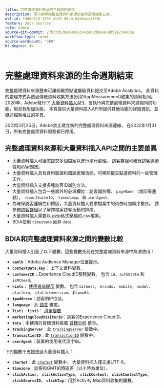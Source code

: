 ```yaml
---
title: 完整處理資料來源的生命週期結束
description: 深入瞭解完整處理資料來源的生命週期結束公告。
exl-id: 7dd6d518-156f-4bf5-86cb-04d0acc8ff0c
feature: Data Sources
role: Admin
source-git-commit: 27bcbd638848650c842ad8d8aaa7ab59e27e900e
workflow-type: tm+mt
source-wordcount: '369'
ht-degree: 4%

---
```


# 完整處理資料來源的生命週期結束

完整處理資料來源歷來可讓組織將點選層級資料提交至Adobe Analytics。 此資料的處理方式與透過傳統資料收集方法(例如AppMeasurement)收集的資料相同。 2020年，Adobe發行了 [大量資料插入API](https://developer.adobe.com/analytics-apis/docs/2.0/guides/endpoints/bulk-data-insertion/)，會執行與完整處理資料來源相同的功能，但具有附加功能。 本頁提供大量資料插入API所提供其他功能的詳細資訊，並概述檔案格式的差異。

2021年3月25日，Adobe禁止建立新的完整處理資料來源連線。 在2022年1月31日，所有完整處理資料服務都已停用。

## 完整處理資料來源和大量資料插入API之間的主要差異

* 大量資料插入可讓您提交多個檔案以進行平行處理。 訪客群組可確保訪客連續性和eVar歸因。
* 大量資料插入具有資料驗證和錯誤處理功能，可移除提交點選資料的一些管理工作。
* 大量資料插入支援多種訪客ID識別方法。
* 大量資料插入包含一些額外的必填欄位：訪客識別欄、 `pageName` （或同等連結）， `reportSuiteID`， `timestamp`、和 `userAgent`.
* 為確保訪客連續性和歸因，大量資料插入要求檔案中的列依時間順序排序。 請參閱[訪客群組](https://developer.adobe.com/analytics-apis/docs/2.0/guides/endpoints/bulk-data-insertion/visitor-groups/)以了解跨檔案訪客活動的排序。
* 大量資料插入需要以.gzip格式壓縮的.csv檔案。
* BDIA使用 `timestamp` 而非 `date`.

## BDIA和完整處理資料來源之間的變數比較

大量資料插入引進了以下變數，這些變數先前在完整處理資料來源中無法使用：

* **`aamlh`**：Adobe Audience Manager位置提示。
* **`contextData.key`**： [上下文資料變數](/help/implement/vars/page-vars/contextdata.md).
* **`customerID`**：Experience CloudID服務變數。 包含 `id`、`authState` 和 `isMCSeed`。
* **`hints`**： [使用者端提示](https://experienceleague.adobe.com/docs/experience-platform/edge/fundamentals/user-agent-client-hints.html) 變數。 包含 `bitness`， `brands`， `mobile`， `model`， `platform`， `platformversion`、和 `wow64`.
* **`ipaddress`**：訪客的IP位址。
* **`language`**：此 [語言](/help/components/dimensions/language.md) 維度。
* **`list1`** - **`list3`**： [清單變數](/help/implement/vars/page-vars/list.md).
* **`marketingCloudVisitorID`**：訪客的Experience CloudID。
* **`tnta`**：中使用的目標資料裝載 [目標分析](https://experienceleague.adobe.com/docs/target/using/integrate/a4t/a4t.html) 整合。
* **`trackingServer`**：此 [`trackingServer`](/help/implement/vars/config-vars/trackingserver.md) 變數中。
* **`transactionID`**：此 [`transactionID`](/help/implement/vars/page-vars/transactionid.md) 變數中。
* **`userAgent`**：裝置的使用者代理字串。

下列變數不支援透過大量資料插入：

* **`charSet`**：此 [`charSet`](/help/implement/vars/config-vars/charset.md) 變數中。 大量資料插入僅支援UTF-8。
* **`timezone`**：訪客和GMT的時區差（以小時為單位）。
* **`clickAction`**， **`clickActionType`**， **`clickContext`**， **`clickContextType`**， **`clickSourceID`**， **`clickTag`**：用於Activity Map資料收集的變數。
